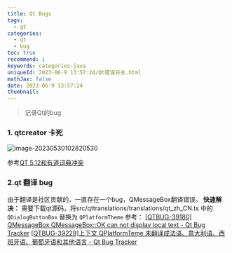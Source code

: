 ```yaml
---
title: Qt Bugs
tags:
  - qt
categories:
  - qt
  - bug
toc: true
recommend: 1
keywords: categories-java
uniqueId: 2023-06-9 13:57:24/Qt错误日志.html
mathJax: false
date: 2023-06-9 13:57:24
thumbnail:
---
```



> 记录Qt的bug
> <!-- more -->

### **1. qtcreator 卡死**

![image-20230530102820530](https://cdn.jsdelivr.net/gh/cccccrz/cccccrz.github.io@main/source/img/image-20230530102820530.png)

参考[QT 5.12和有道词典冲突](https://blog.csdn.net/justformemory/article/details/107537434)
</br>
### **2.qt 翻译 bug**
由于翻译是社区贡献的，一直存在一个bug，QMessageBox翻译错误。
**快速解决：**
需要下载qt源码，将src/qttranslations/translations/qt_zh_CN.ts 中的`QDialogButtonBox` 替换为 `QPlatformTheme`
参考：
[[QTBUG-39180] QMessageBox QMessageBox::OK can not display local text - Qt Bug Tracker](https://bugreports.qt.io/browse/QTBUG-39180)
[[QTBUG-39229]上下文 QPlatformTeme 未翻译成法语、意大利语、西班牙语、葡萄牙语和其他语言 - Qt Bug Tracker](https://bugreports.qt.io/browse/QTBUG-39229)
